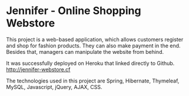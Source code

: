 # Jennifer - Online Shopping Webstore

This project is a web-based application, which allows customers register and shop for fashion products.
They can also make payment in the end. Besides that, managers can manipulate the website from behind.

It was successfully deployed on Heroku that linked directly to Github.
http://jennifer-webstore.cf

The technologies used in this project are Spring, Hibernate, Thymeleaf, MySQL, Javascript, jQuery, AJAX, CSS.
